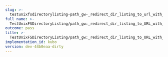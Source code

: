 ```yaml
---
slug: >-
  testunixfsdirectorylisting-path_gw-_redirect_dir_listing_to_url_with_trailing_slash
full_name: >-
  TestUnixFSDirectoryListing/path_gw:_redirect_dir_listing_to_URL_with_trailing_slash
outcome: pass
title: >-
  TestUnixFSDirectoryListing/path_gw:_redirect_dir_listing_to_URL_with_trailing_slash
implementation_id: kubo
version: dev-44b0eaa-dirty
---
```


